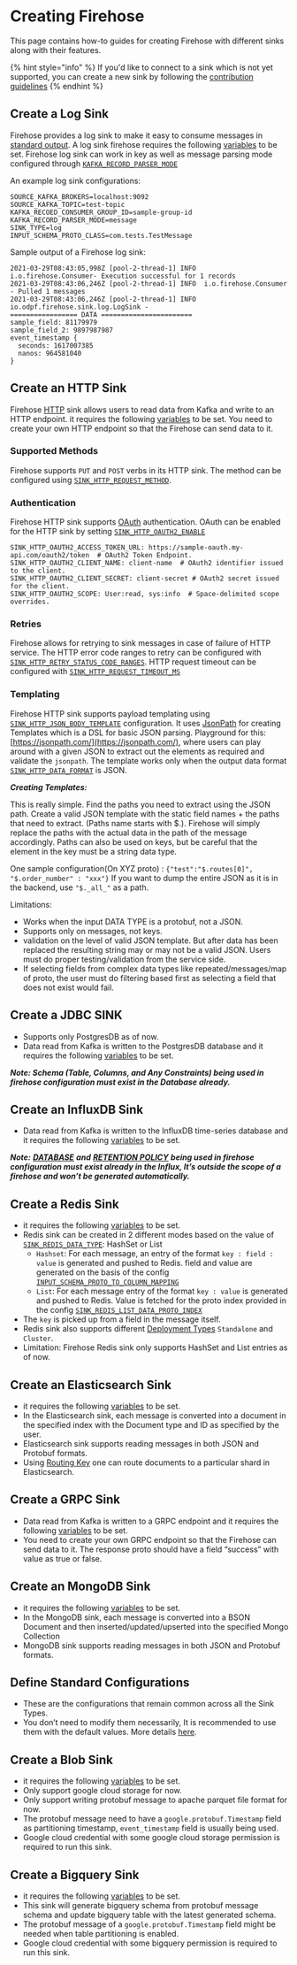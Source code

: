 # Creating Firehose

This page contains how-to guides for creating Firehose with different sinks along with their features.

{% hint style="info" %}
If you'd like to connect to a sink which is not yet supported, you can create a new sink by following the [contribution guidelines](../contribute/contribution.md)
{% endhint %}

## Create a Log Sink

Firehose provides a log sink to make it easy to consume messages in [standard output](https://en.wikipedia.org/wiki/Standard_streams#Standard_output_%28stdout%29). A log sink firehose requires the following [variables](../reference/configuration/#-generic) to be set. Firehose log sink can work in key as well as message parsing mode configured through [`KAFKA_RECORD_PARSER_MODE`](../reference/configuration/#kafka_record_parser_mode)

An example log sink configurations:

```text
SOURCE_KAFKA_BROKERS=localhost:9092
SOURCE_KAFKA_TOPIC=test-topic
KAFKA_RECOED_CONSUMER_GROUP_ID=sample-group-id
KAFKA_RECORD_PARSER_MODE=message
SINK_TYPE=log
INPUT_SCHEMA_PROTO_CLASS=com.tests.TestMessage
```

Sample output of a Firehose log sink:

```text
2021-03-29T08:43:05,998Z [pool-2-thread-1] INFO  i.o.firehose.Consumer- Execution successful for 1 records
2021-03-29T08:43:06,246Z [pool-2-thread-1] INFO  i.o.firehose.Consumer - Pulled 1 messages
2021-03-29T08:43:06,246Z [pool-2-thread-1] INFO  io.odpf.firehose.sink.log.LogSink - 
================= DATA =======================
sample_field: 81179979
sample_field_2: 9897987987
event_timestamp {
  seconds: 1617007385
  nanos: 964581040
}
```

## Create an HTTP Sink

Firehose [HTTP](https://en.wikipedia.org/wiki/Hypertext_Transfer_Protocol) sink allows users to read data from Kafka and write to an HTTP endpoint. it requires the following [variables](../reference/configuration/#-http-sink) to be set. You need to create your own HTTP endpoint so that the Firehose can send data to it.

### Supported Methods

Firehose supports `PUT` and `POST` verbs in its HTTP sink. The method can be configured using [`SINK_HTTP_REQUEST_METHOD`](../reference/configuration/#-sink_http_request_method).

### Authentication

Firehose HTTP sink supports [OAuth](https://en.wikipedia.org/wiki/OAuth) authentication. OAuth can be enabled for the HTTP sink by setting [`SINK_HTTP_OAUTH2_ENABLE`](../reference/configuration/#-sink_http_oauth2_enable)

```text
SINK_HTTP_OAUTH2_ACCESS_TOKEN_URL: https://sample-oauth.my-api.com/oauth2/token  # OAuth2 Token Endpoint.
SINK_HTTP_OAUTH2_CLIENT_NAME: client-name  # OAuth2 identifier issued to the client.
SINK_HTTP_OAUTH2_CLIENT_SECRET: client-secret # OAuth2 secret issued for the client. 
SINK_HTTP_OAUTH2_SCOPE: User:read, sys:info  # Space-delimited scope overrides.
```

### Retries

Firehose allows for retrying to sink messages in case of failure of HTTP service. The HTTP error code ranges to retry can be configured with [`SINK_HTTP_RETRY_STATUS_CODE_RANGES`](../reference/configuration/#-sink_http_retry_status_code_ranges). HTTP request timeout can be configured with [`SINK_HTTP_REQUEST_TIMEOUT_MS`](../reference/configuration/#-sink_http_request_timeout_ms)

### Templating

Firehose HTTP sink supports payload templating using [`SINK_HTTP_JSON_BODY_TEMPLATE`](../reference/configuration/#-sink_http_json_body_template) configuration. It uses [JsonPath](https://github.com/json-path/JsonPath) for creating Templates which is a DSL for basic JSON parsing. Playground for this: [https://jsonpath.com/](https://jsonpath.com/), where users can play around with a given JSON to extract out the elements as required and validate the `jsonpath`. The template works only when the output data format [`SINK_HTTP_DATA_FORMAT`](../reference/configuration/#-sink_http_data_format) is JSON.

_**Creating Templates:**_

This is really simple. Find the paths you need to extract using the JSON path. Create a valid JSON template with the static field names + the paths that need to extract. \(Paths name starts with $.\). Firehose will simply replace the paths with the actual data in the path of the message accordingly. Paths can also be used on keys, but be careful that the element in the key must be a string data type.

One sample configuration\(On XYZ proto\) : `{"test":"$.routes[0]", "$.order_number" : "xxx"}` If you want to dump the entire JSON as it is in the backend, use `"$._all_"` as a path.

Limitations:

* Works when the input DATA TYPE is a protobuf, not a JSON.
* Supports only on messages, not keys.
* validation on the level of valid JSON template. But after data has been replaced the resulting string may or may not be a valid JSON. Users must do proper testing/validation from the service side.
* If selecting fields from complex data types like repeated/messages/map of proto, the user must do filtering based first as selecting a field that does not exist would fail.

## Create a JDBC SINK

* Supports only PostgresDB as of now.
* Data read from Kafka is written to the PostgresDB database and it requires the following [variables](../reference/configuration/#-jdbc-sink) to be set.

_**Note: Schema \(Table, Columns, and Any Constraints\) being used in firehose configuration must exist in the Database already.**_

## Create an InfluxDB Sink

* Data read from Kafka is written to the InfluxDB time-series database and it requires the following [variables](../reference/configuration/#-influx-sink) to be set.

_**Note:**_ [_**DATABASE**_](../reference/configuration/#-sink_influx_db_name) _**and**_ [_**RETENTION POLICY**_](../reference/configuration/#-sink_influx_retention_policy) _**being used in firehose configuration must exist already in the Influx, It’s outside the scope of a firehose and won’t be generated automatically.**_

## Create a Redis Sink

* it requires the following [variables](../reference/configuration/#-redis-sink) to be set.
* Redis sink can be created in 2 different modes based on the value of [`SINK_REDIS_DATA_TYPE`](../reference/configuration/#-sink_redis_data_type): HashSet or List
  * `Hashset`: For each message, an entry of the format `key : field : value` is generated and pushed to Redis. field and value are generated on the basis of the config [`INPUT_SCHEMA_PROTO_TO_COLUMN_MAPPING`](https://github.com/odpf/firehose/blob/documentation/docs/reference/configuration.md#-input_schema_proto_to_column_mapping-2)
  * `List`: For each message entry of the format `key : value` is generated and pushed to Redis. Value is fetched for the proto index provided in the config [`SINK_REDIS_LIST_DATA_PROTO_INDEX`](../reference/configuration/#-sink_redis_list_data_proto_index)
* The `key` is picked up from a field in the message itself.
* Redis sink also supports different [Deployment Types](../reference/configuration/#-sink_redis_deployment_type) `Standalone` and `Cluster`.
* Limitation: Firehose Redis sink only supports HashSet and List entries as of now.

## Create an Elasticsearch Sink

* it requires the following [variables](../reference/configuration/#-elasticsearch-sink) to be set.
* In the Elasticsearch sink, each message is converted into a document in the specified index with the Document type and ID as specified by the user.
* Elasticsearch sink supports reading messages in both JSON and Protobuf formats.
* Using [Routing Key](../reference/configuration/#-sink_es_routing_key_name) one can route documents to a particular shard in Elasticsearch.

## Create a GRPC Sink

* Data read from Kafka is written to a GRPC endpoint and it requires the following [variables](../reference/configuration/#-grpc-sink) to be set.
* You need to create your own GRPC endpoint so that the Firehose can send data to it. The response proto should have a field “success” with value as true or false.

## Create an MongoDB Sink

* it requires the following [variables](../reference/configuration.md#mongodb-sink) to be set.
* In the MongoDB sink, each message is converted into a BSON Document and then inserted/updated/upserted into the specified Mongo Collection 
* MongoDB sink supports reading messages in both JSON and Protobuf formats.

## Define Standard Configurations

* These are the configurations that remain common across all the Sink Types.
* You don’t need to modify them necessarily, It is recommended to use them with the default values. More details [here](../reference/configuration/#-standard).


## Create a Blob Sink

* it requires the following [variables](../reference/configuration.md#objectstorage-sink) to be set.
* Only support google cloud storage for now.
* Only support writing protobuf message to apache parquet file format for now.
* The protobuf message need to have a `google.protobuf.Timestamp` field as partitioning timestamp, `event_timestamp` field is usually being used.
* Google cloud credential with some google cloud storage permission is required to run this sink.

## Create a Bigquery Sink

* it requires the following [variables](../reference/configuration.md#bigquery-sink) to be set.
* This sink will generate bigquery schema from protobuf message schema and update bigquery table with the latest generated schema.
* The protobuf message of a `google.protobuf.Timestamp` field might be needed when table partitioning is enabled.
* Google cloud credential with some bigquery permission is required to run this sink.